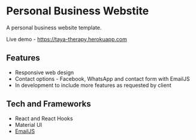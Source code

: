 # Personal Business Webstite

A personal business website template. 

Live demo - https://taya-therapy.herokuapp.com

## Features
  * Responsive web design
  * Contact options - Facebook, WhatsApp and contact form with EmailJS
  * In development to include more features as requested by client

## Tech and Frameworks

  * React and React Hooks
  * Material UI
  * [EmailJS](https://www.emailjs.com)
  

